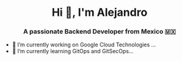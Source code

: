 <h1 align="center">Hi 👋, I'm Alejandro</h1>
<h3 align="center">A passionate Backend Developer from Mexico 🇲🇽</h3>

- 🔭 I’m currently working on Google Cloud Technologies ...
- 🌱 I’m currently learning GitOps and GitSecOps...


